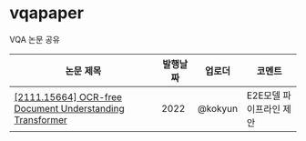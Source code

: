# vqapaper
VQA 논문 공유

| 논문 제목                                      | 발행날짜   | 업로더   | 코멘트                                         |
| ---------------------------------------------- | ------- | ------- | ---------------------------------------------- |
| [[2111.15664] OCR-free Document Understanding Transformer](https://arxiv.org/abs/2111.15664)     |     2022     | @kokyun      | E2E모델 파이프라인 제안         |
